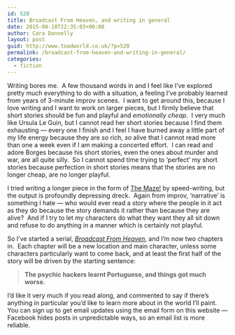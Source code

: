 ```yaml
---
id: 520
title: Broadcast From Heaven, and writing in general
date: 2015-08-18T22:35:03+00:00
author: Cara Donnelly
layout: post
guid: http://www.toadworld.co.uk/?p=520
permalink: /broadcast-from-heaven-and-writing-in-general/
categories:
  - fiction
---
```

Writing bores me.  A few thousand words in and I feel like I&#8217;ve explored pretty much everything to do with a situation, a feeling I&#8217;ve probably learned from years of 3-minute improv scenes.  I want to get around this, because I love writing and I want to work on larger pieces, but I firmly believe that short stories should be fun and playful and _emotionally cheap_.  I very much like Ursula Le Guin, but I cannot read her short stories because I find them exhausting &#8212; every one I finish and I feel I have burned away a little part of my life energy because they are _so_ rich, _so_ alive that I cannot read more than one a week even if I am making a concerted effort.  I can read and adore Borges because his short stories, even the ones about murder and war, are all quite silly.  So I cannot spend time trying to &#8216;perfect&#8217; my short stories because perfection in short stories means that the stories are no longer cheap, are no longer playful.

I tried writing a longer piece in the form of [The Maze!](http://www.toadworld.co.uk/?page_id=222) by speed-writing, but the output is profoundly depressing dreck.  Again from improv, &#8216;narrative&#8217; is something I hate &#8212; who would ever read a story where the people in it act as they do because the story demands it rather than because they are alive?  And if I try to let my characters do what they want they all sit down and refuse to do anything in a manner which is certainly not playful.

So I&#8217;ve started a serial, _[Broadcast From Heaven](http://www.toadworld.co.uk/?page_id=497)_, and I’m now two chapters in.  Each chapter will be a new location and main character, unless some characters particularly want to come back, and at least the first half of the story will be driven by the starting sentence:

> **The psychic hackers learnt Portuguese, and things got much worse.**

I&#8217;d like it very much if you read along, and commented to say if there&#8217;s anything in particular you&#8217;d like to learn more about in the world I&#8217;ll paint.  You can sign up to get email updates using the email form on this website &#8212; Facebook hides posts in unpredictable ways, so an email list is more reliable.